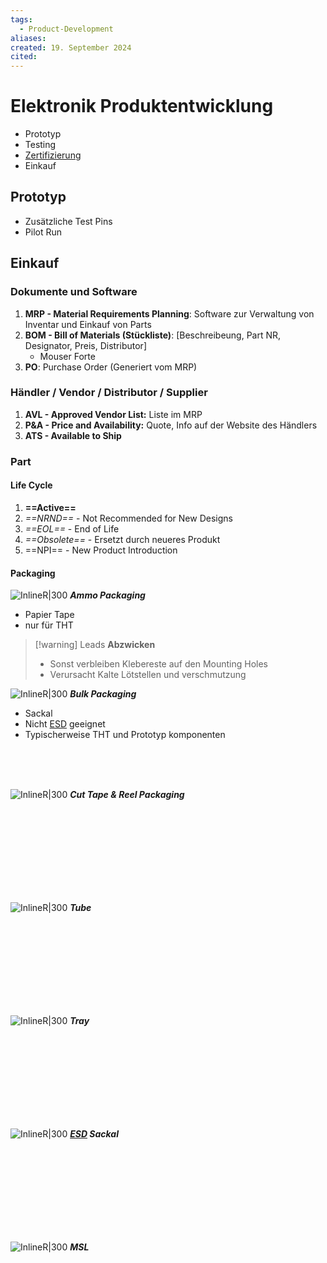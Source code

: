 ```yaml
---
tags:
  - Product-Development
aliases: 
created: 19. September 2024
cited:
---
```


# Elektronik Produktentwicklung

- Prototyp
- Testing
- [Zertifizierung](../../../../Hardwareentwicklung/Certification.md)
- Einkauf

## Prototyp

- Zusätzliche Test Pins
- Pilot Run 

## Einkauf

### Dokumente und Software

1. **MRP - Material Requirements Planning**: Software zur Verwaltung von Inventar und Einkauf von Parts 
2. **BOM - Bill of Materials (Stückliste)**: [Beschreibeung, Part NR, Designator, Preis, Distributor]
    - Mouser Forte
3. **PO**: Purchase Order (Generiert vom MRP)

### Händler / Vendor / Distributor / Supplier

1. **AVL - Approved Vendor List:** Liste im MRP
2. **P&A - Price and Availability:** Quote, Info auf der Website des Händlers
3. **ATS - Available to Ship**

### Part

#### Life Cycle

1. **==Active==**
2. *==NRND==* - Not Recommended for New Designs
3. *==EOL==* - End of Life
4. *==Obsolete==* - Ersetzt durch neueres Produkt
5. ==NPI== - New Product Introduction

#### Packaging

![InlineR|300](assets/PackAmmo.png) ***Ammo Packaging***

- Papier Tape
- nur für THT

> [!warning] Leads **Abzwicken**
> - Sonst verbleiben Klebereste auf den Mounting Holes
> - Verursacht Kalte Lötstellen und verschmutzung

![InlineR|300](assets/PackBulk.png) ***Bulk Packaging***

- Sackal 
- Nicht [ESD](ESD.md) geeignet
- Typischerweise THT und Prototyp komponenten

<br> <br> <br>

![InlineR|300](assets/PackTapeReel.png) ***Cut Tape & Reel Packaging***

<br><br><br><br><br><br><br><br>

![InlineR|300](assets/PackTube.png) ***Tube***

<br><br><br><br><br><br><br><br>

![InlineR|300](assets/PackTray.png) ***Tray***

<br><br><br><br><br><br><br><br>

![InlineR|300](assets/PackESD.png) ***[ESD](ESD.md) Sackal***

<br><br><br><br><br><br><br><br>

![InlineR|300](assets/PackMSL.png) ***MSL***
